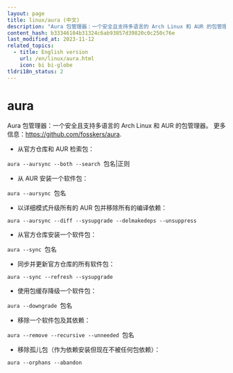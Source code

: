 ```yaml
---
layout: page
title: linux/aura (中文)
description: "Aura 包管理器：一个安全且支持多语言的 Arch Linux 和 AUR 的包管理器。"
content_hash: b33346104b31324c6ab93857d39820c0c250c76e
last_modified_at: 2023-11-12
related_topics:
  - title: English version
    url: /en/linux/aura.html
    icon: bi bi-globe
tldri18n_status: 2
---
```

# aura

Aura 包管理器：一个安全且支持多语言的 Arch Linux 和 AUR 的包管理器。
更多信息：<https://github.com/fosskers/aura>.

- 从官方仓库和 AUR 检索包：

`aura --aursync --both --search `<span class="tldr-var badge badge-pill bg-dark-lm bg-white-dm text-white-lm text-dark-dm font-weight-bold">包名|正则</span>

- 从 AUR 安装一个软件包：

`aura --aursync `<span class="tldr-var badge badge-pill bg-dark-lm bg-white-dm text-white-lm text-dark-dm font-weight-bold">包名</span>

- 以详细模式升级所有的 AUR 包并移除所有的编译依赖：

`aura --aursync --diff --sysupgrade --delmakedeps --unsuppress`

- 从官方仓库安装一个软件包：

`aura --sync `<span class="tldr-var badge badge-pill bg-dark-lm bg-white-dm text-white-lm text-dark-dm font-weight-bold">包名</span>

- 同步并更新官方仓库的所有软件包：

`aura --sync --refresh --sysupgrade`

- 使用包缓存降级一个软件包：

`aura --downgrade `<span class="tldr-var badge badge-pill bg-dark-lm bg-white-dm text-white-lm text-dark-dm font-weight-bold">包名</span>

- 移除一个软件包及其依赖：

`aura --remove --recursive --unneeded `<span class="tldr-var badge badge-pill bg-dark-lm bg-white-dm text-white-lm text-dark-dm font-weight-bold">包名</span>

- 移除孤儿包（作为依赖安装但现在不被任何包依赖）：

`aura --orphans --abandon`
